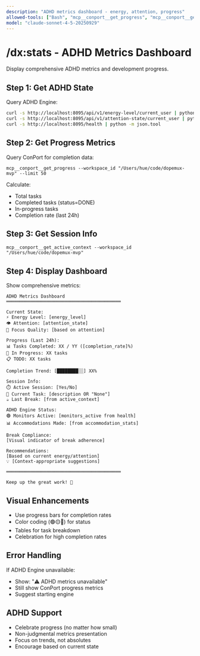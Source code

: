 ```yaml
---
description: "ADHD metrics dashboard - energy, attention, progress"
allowed-tools: ["Bash", "mcp__conport__get_progress", "mcp__conport__get_active_context"]
model: "claude-sonnet-4-5-20250929"
---
```


# /dx:stats - ADHD Metrics Dashboard

Display comprehensive ADHD metrics and development progress.

## Step 1: Get ADHD State

Query ADHD Engine:
```bash
curl -s http://localhost:8095/api/v1/energy-level/current_user | python -m json.tool
curl -s http://localhost:8095/api/v1/attention-state/current_user | python -m json.tool
curl -s http://localhost:8095/health | python -m json.tool
```

## Step 2: Get Progress Metrics

Query ConPort for completion data:
```
mcp__conport__get_progress --workspace_id "/Users/hue/code/dopemux-mvp" --limit 50
```

Calculate:
- Total tasks
- Completed tasks (status=DONE)
- In-progress tasks
- Completion rate (last 24h)

## Step 3: Get Session Info

```
mcp__conport__get_active_context --workspace_id "/Users/hue/code/dopemux-mvp"
```

## Step 4: Display Dashboard

Show comprehensive metrics:
```
ADHD Metrics Dashboard
═══════════════════════════════════════════

Current State:
⚡ Energy Level: [energy_level]
👁️ Attention: [attention_state]
🎯 Focus Quality: [based on attention]

Progress (Last 24h):
📊 Tasks Completed: XX / YY ([completion_rate]%)
🔄 In Progress: XX tasks
📋 TODO: XX tasks

Completion Trend: [████████░░] XX%

Session Info:
⏱️ Active Session: [Yes/No]
📝 Current Task: [description OR "None"]
☕ Last Break: [from active_context]

ADHD Engine Status:
🟢 Monitors Active: [monitors_active from health]
📊 Accommodations Made: [from accommodation_stats]

Break Compliance:
[Visual indicator of break adherence]

Recommendations:
[Based on current energy/attention]
💡 [Context-appropriate suggestions]

═══════════════════════════════════════════

Keep up the great work! 💪
```

## Visual Enhancements

- Use progress bars for completion rates
- Color coding (🟢🟡🔴) for status
- Tables for task breakdown
- Celebration for high completion rates

## Error Handling

If ADHD Engine unavailable:
- Show: "⚠️ ADHD metrics unavailable"
- Still show ConPort progress metrics
- Suggest starting engine

## ADHD Support

- Celebrate progress (no matter how small)
- Non-judgmental metrics presentation
- Focus on trends, not absolutes
- Encourage based on current state
